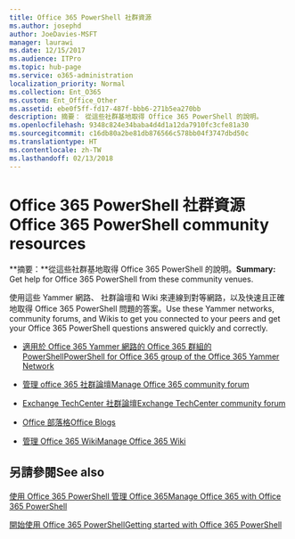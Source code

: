 ```yaml
---
title: Office 365 PowerShell 社群資源
ms.author: josephd
author: JoeDavies-MSFT
manager: laurawi
ms.date: 12/15/2017
ms.audience: ITPro
ms.topic: hub-page
ms.service: o365-administration
localization_priority: Normal
ms.collection: Ent_O365
ms.custom: Ent_Office_Other
ms.assetid: ebe0f5ff-fd17-487f-bbb6-271b5ea270bb
description: 摘要： 從這些社群基地取得 Office 365 PowerShell 的說明。
ms.openlocfilehash: 9348c824e34baba4d4d1a12da7910fc3cfe81a30
ms.sourcegitcommit: c16db80a2be81db876566c578bb04f3747dbd50c
ms.translationtype: HT
ms.contentlocale: zh-TW
ms.lasthandoff: 02/13/2018
---
```

# <a name="office-365-powershell-community-resources"></a><span data-ttu-id="dbee0-103">Office 365 PowerShell 社群資源</span><span class="sxs-lookup"><span data-stu-id="dbee0-103">Office 365 PowerShell community resources</span></span>

 <span data-ttu-id="dbee0-104">**摘要：**從這些社群基地取得 Office 365 PowerShell 的說明。</span><span class="sxs-lookup"><span data-stu-id="dbee0-104">**Summary:** Get help for Office 365 PowerShell from these community venues.</span></span>
  
<span data-ttu-id="dbee0-105">使用這些 Yammer 網路、 社群論壇和 Wiki 來連線到對等網路，以及快速且正確地取得 Office 365 PowerShell 問題的答案。</span><span class="sxs-lookup"><span data-stu-id="dbee0-105">Use these Yammer networks, community forums, and Wikis to get you connected to your peers and get your Office 365 PowerShell questions answered quickly and correctly.</span></span> 
  
- [<span data-ttu-id="dbee0-106">適用於 Office 365 Yammer 網路的 Office 365 群組的 PowerShell</span><span class="sxs-lookup"><span data-stu-id="dbee0-106">PowerShell for Office 365 group of the Office 365 Yammer Network</span></span>](https://www.yammer.com/itpronetwork/#/threads/inGroup?type=in_group&amp;feedId=4632269)
    
- [<span data-ttu-id="dbee0-107">管理 office 365 社群論壇</span><span class="sxs-lookup"><span data-stu-id="dbee0-107">Manage Office 365 community forum</span></span>](https://community.office365.com/zh-TW/f/148.aspx)
    
- [<span data-ttu-id="dbee0-108">Exchange TechCenter 社群論壇</span><span class="sxs-lookup"><span data-stu-id="dbee0-108">Exchange TechCenter community forum</span></span>](https://social.technet.microsoft.com/Forums/exchange/en-US/home?forum=exchangesvrgeneral)
    
- [<span data-ttu-id="dbee0-109">Office 部落格</span><span class="sxs-lookup"><span data-stu-id="dbee0-109">Office Blogs</span></span>](https://blogs.office.com/)
    
- [<span data-ttu-id="dbee0-110">管理 Office 365 Wiki</span><span class="sxs-lookup"><span data-stu-id="dbee0-110">Manage Office 365 Wiki</span></span>](https://community.office365.com/zh-TW/w/manage/default.aspx)
    
## <a name="see-also"></a><span data-ttu-id="dbee0-111">另請參閱</span><span class="sxs-lookup"><span data-stu-id="dbee0-111">See also</span></span>

#### 

[<span data-ttu-id="dbee0-112">使用 Office 365 PowerShell 管理 Office 365</span><span class="sxs-lookup"><span data-stu-id="dbee0-112">Manage Office 365 with Office 365 PowerShell</span></span>](manage-office-365-with-office-365-powershell.md)
  
[<span data-ttu-id="dbee0-113">開始使用 Office 365 PowerShell</span><span class="sxs-lookup"><span data-stu-id="dbee0-113">Getting started with Office 365 PowerShell</span></span>](getting-started-with-office-365-powershell.md)

